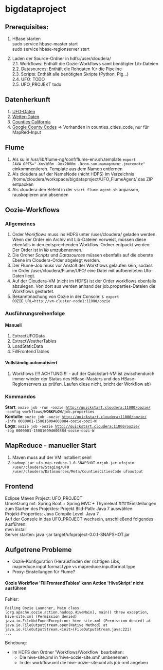 # bigdataproject
## Prerequisites:

1. HBase starten<br>
  sudo service hbase-master start<br>
  sudo service hbase-regionserver start<br>

2. Laden der Source-Ordner in hdfs:/user/cloudera/ <br>
  2.1. Workflows: Enthält die Oozie-Workflows samt benötigter Lib-Dateien <br>
  2.2. Datasources: Enthält die Rohdaten für die Pipeline <br>
  2.3. Scripts: Enthält alle benötigten Skripte (Python, Pig...) <br>
  2.4. UFO: TODO <br>
  2.5. UFO_PROJEKT todo


## Datenherkunft
1. [UFO-Daten](http://www.nuforc.org/webreports.html) 
2. [Wetter-Daten](http://www.ipm.ucdavis.edu/WEATHER/index.html)
3. [Counties California](http://www.counties.org/cities-within-each-county)
4. [Google County Codes](https://www.google.com/fusiontables/DataSource?docid=196LqydLhOq1Wl9612hNhcGoh4vUmRjTaiFvDhA#rows:id=1) => Vorhanden in counties_cities_code, nur für MapRed-Input

## Flume
1. Als su in /usr/lib/flume-ng/conf/flume-env.sh.template <code>export JAVA_OPTS="-Xms100m -Xmx2000m -Dcom.sun.management.jmxremote"
</code> einkommentieren. Template aus dem Namen entfernen
2. Als cloudera auf der NameNode (nicht HDFS) im Verzeichnis /home/cloudera/workspace/bigdataproject/UFO_FlumeAgent/ das ZIP entpacken
3. Als cloudera den Befehl in der <code>start flume agent.sh</code> anpassen, rauskopieren und absenden

## Oozie-Workflows
### Allgemeines
1. Order *Workflows* muss ins HDFS unter /user/cloudera/ geladen werden. Wenn der Order ein Archiv mit Lib-Dateien vorweist, müssen diese ebenfalls in den entsprechenden Workflow-Ordner entpackt werden. Der Order ist in *lib* umzubenennen.
2. Die Ordner *Scripts* und *Datasources* müssen ebenfalls auf die oberste Ebene im Cloudera-Order abgelegt werden.
3. Der Flume-Job muss vor Anstoß der Workflows gelaufen sein, sodass im Order /user/cloudera/Flume/UFO/ eine Datei mit aufbereiteten Ufo-Daten liegt.
4. Auf der Cloudera-VM (nicht im HDFS) ist der Order workflows ebenfalls abzulegen. Von dort aus werden anhand der job.properties-Dateien die Workflows gestartet. <br>
5. Bekanntmachung von Oozie in der Console: <code>$ export OOZIE_URL=http://vm-cluster-node1:11000/oozie</code>

### Ausführungsreihenfolge
#### Manuell
1. ExtractUFOData
2. ExtractWeatherTables
3. LoadStaticData
4. FillFrontendTables

#### Vollständig automatisiert
1. Workflows (!!! ACHTUNG !!! - auf der Quickstart-VM ist zwischendurch immer wieder der Status des HBase-Masters und des HBase-Regionservers zu prüfen. Laufen diese nicht, bricht der Workflow ab)

### Kommandos
**Start**: <code>oozie job -run -oozie http://quickstart.cloudera:11000/oozie/ -config workflows/**WORKFLOW**/job.properties</code> <br>
**Kontolle**: <code>oozie job -oozie http://quickstart.cloudera:11000/oozie/ -info 0000001-150816094600884-oozie-oozi-W</code> <br>
**Logs:** <code>oozie job -oozie http://quickstart.cloudera:11000/oozie/ -log 0000001-150816094600884-oozie-oozi-W</code> <br>

## MapReduce - manueller Start
1. Maven muss auf der VM installiert sein!
2. <code>hadoop jar ufo-map-reduce-1.0-SNAPSHOT-mrjob.jar ufojoin /user/cloudera/Staging/UFO /user/cloudera/Datasources/Meta/CountiesCitiesCode ufooutput</code>

## Frontend
Eclipse Maven Project: UFO_PROJECT<br>
Umsetzung mit: Spring Boot + Spring MVC + Thymeleaf
####Einstellungen zum Starten des Projektes:
Projekt Bild-Path: Java 7 auswählen<br>
Projekt-Properties: Java Compile Level: Java 7<br>
Auf der Console in das UFO_PROJECT wechseln, anschließend folgendes ausführen:<br>
mvn install<br>
Server starten: java -jar target/ufoproject-0.0.1-SNAPSHOT.jar<br>

## Aufgetrene Probleme
- Oozie-Konfiguration (Herausfinden der richtigen Libs, mapreduce.input.format.type vs mapreduce.inputformat.type
- Proxy-Einstellungen für Flume?

#### Oozie Workflow 'FillFrontendTables' kann Action 'HiveSkript' nicht ausführen
Fehler: 
```
Failing Oozie Launcher, Main class [org.apache.oozie.action.hadoop.HiveMain], main() threw exception, hive-site.xml (Permission denied)     
java.io.FileNotFoundException: hive-site.xml (Permission denied) at java.io.FileOutputStream.open(Native Method) at  
java.io.FileOutputStream.<init>(FileOutputStream.java:221) 
...
```
Behebung:   
- Im HDFS den Ordner 'Workflows/Workflow' bearbeiten:
  - Die hive-site.xml in 'hive-oozie-site.xml' umbenennen
  - In der workflow.xml die hive-oozie-site.xml als job-xml angeben

